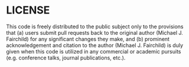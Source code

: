 # LICENSE

This code is freely distributed to the public subject only to the provisions that (a) users submit pull requests back to the original author (Michael J. Fairchild) for any significant changes they make, and (b) prominent acknowledgement and citation to the author (Michael J. Fairchild) is duly given when this code is utilized in any commercial or academic pursuits (e.g. conference talks, journal publications, etc.). 

